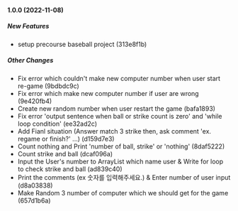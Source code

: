 #### 1.0.0 (2022-11-08)

##### New Features

*  setup precourse baseball project (313e8f1b)

##### Other Changes

*  Fix error which couldn't make new computer number when user start re-game (9bdbdc9c)
*  Fix error which make new computer number if user are wrong (9e420fb4)
*  Create new random number when user restart the game (bafa1893)
*  Fix error 'output sentence when ball or strike count is zero' and 'while loop condition' (ee32ad2c)
*  Add Fianl situation (Answer match 3 strike then, ask comment 'ex. regame or finish?' ...) (d159d7e3)
*  Count nothing and Print 'number of ball, strike' or 'nothing' (8daf5222)
*  Count strike and ball (dcaf096a)
*  Input the User's number to ArrayList which name user & Write for loop to check strike and ball (ad839c40)
*  Print the comments (ex 숫자를 입력해주세요.) & Enter number of user input (d8a03838)
*  Make Random 3 number of computer which we should get for the game (657d1b6a)

